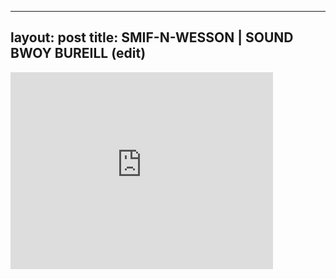 

---
layout: post
title: SMIF-N-WESSON | SOUND BWOY BUREILL (edit)
---


<iframe width="420" height="315" src="http://www.youtube.com/embed/Lorz9wrLfVI" frameborder="0" allowfullscreen></iframe>

